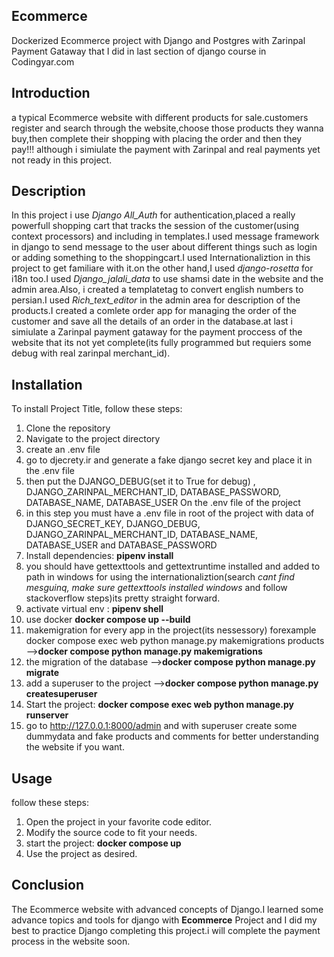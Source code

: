 
## **Ecommerce**

Dockerized Ecommerce project with Django and Postgres with Zarinpal Payment Gataway that I did in last section of django course in Codingyar.com

## **Introduction**

a typical Ecommerce website with different products for sale.customers register and search through the website,choose those products they wanna buy,then complete their shopping with placing the order and then they pay!!!
although i simiulate the payment with Zarinpal and real payments yet not ready in this project.

##  **Description**

In this project i use *Django All_Auth* for authentication,placed a really powerfull shopping cart that tracks the session of the customer(using context processors) and including in templates.I used message framework in django
to send message to the user about different things such as login or adding something to the shoppingcart.I used Internationaliztion in this project to get familiare with it.on the other hand,I used *django-rosetta*
for i18n too.I used *Django_jalali_data* to use shamsi date in the website and the admin area.Also, i created a templatetag to convert english numbers to persian.I used *Rich_text_editor* in the admin area for description
of the products.I created a comlete order app for managing the order of the customer and save all the details of an order in the database.at last i simiulate a Zarinpal payment gataway for the payment proccess of the website that its
not yet complete(its fully programmed but requiers some debug with real zarinpal merchant_id).

## **Installation**

To install Project Title, follow these steps:

1. Clone the repository
2. Navigate to the project directory
3. create an .env file
4. go to djecrety.ir and generate a fake django secret key and place it in the .env file
5. then put the DJANGO_DEBUG(set it to True for debug) , DJANGO_ZARINPAL_MERCHANT_ID, DATABASE_PASSWORD, DATABASE_NAME, DATABASE_USER On the .env file of the project
6. in this step you must have a .env file in root of the project with data of  DJANGO_SECRET_KEY, DJANGO_DEBUG, DJANGO_ZARINPAL_MERCHANT_ID, DATABASE_NAME, DATABASE_USER and DATABASE_PASSWORD
7. Install dependencies: **pipenv install**
8. you should have gettexttools and gettextruntime installed and added to path in windows for using the internationaliztion(search *cant find mesguinq, make sure gettexttools installed windows* and follow stackoverflow steps)its pretty straight forward.
9. activate virtual env :  **pipenv shell**
10. use docker **docker compose up --build**
12. makemigration for every app in the project(its nessessory) forexample docker compose exec web python manage.py makemigrations products -->**docker compose python manage.py makemigrations**
13. the migration of the database -->**docker compose python manage.py migrate**
14. add a superuser to the project -->**docker compose python manage.py createsuperuser**
15. Start the project: **docker compose exec web python manage.py runserver**
16. go to http://127.0.0.1:8000/admin and with superuser create some dummydata and fake products and comments for better understanding the website if you want.
  

## **Usage**

follow these steps:

1. Open the project in your favorite code editor.
2. Modify the source code to fit your needs.
3. start the project: **docker compose up**
4. Use the project as desired.



## **Conclusion**

The Ecommerce website with advanced concepts of Django.I learned some advance topics and tools for django with **Ecommerce** Project and I did my best to practice Django completing this project.i will complete the payment process in the website soon.
